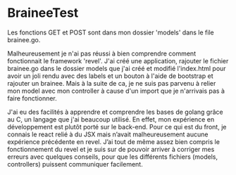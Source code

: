 # BraineeTest

Les fonctions GET et POST sont dans mon dossier 'models' dans le file brainee.go. 

Malheureusement je n'ai pas réussi à bien comprendre comment fonctionnait le framework 'revel'. J'ai créé une application, rajouter le fichier brainee.go dans le dossier models que j'ai créé et modifié l'index.html pour avoir un joli rendu avec des labels et un bouton à l'aide de bootstrap et rajouter un brainee. Mais à la suite de ca, je ne suis pas parvenu à relier mon model avec mon controller à cause d'un import que je n'arrivais pas à faire fonctionner. 

J'ai eu des facilités à apprendre et comprendre les bases de golang grâce au C, un langage que j'ai beaucoup utilisé. En effet, mon expérience en développement est plutôt porté sur le back-end. Pour ce qui est du front, je connais le react relié à du JSX mais n’avait malheureusement aucune expérience précédente en revel. J’ai tout de même assez bien compris le fonctionnement du revel et je suis sur de pouvoir arriver à corriger mes erreurs avec quelques conseils, pour que les différents fichiers (models, controllers) puissent communiquer facilement.




